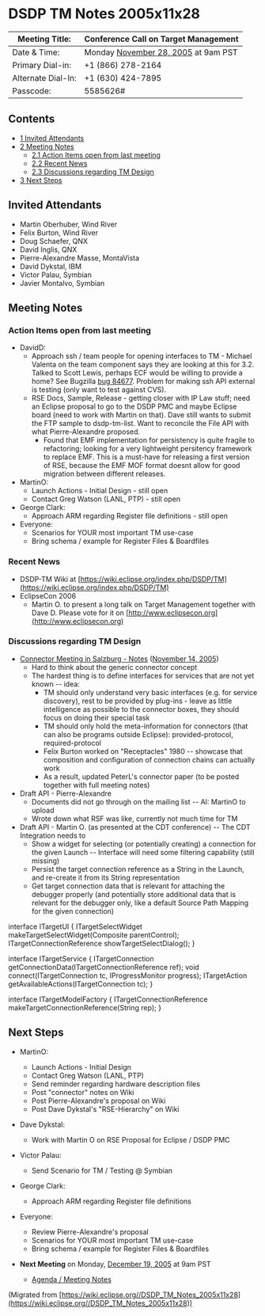 

DSDP TM Notes 2005x11x28
========================

| Meeting Title: | **Conference Call on Target Management** |
| --- | --- |
| Date & Time: | Monday [November 28, 2005](./index.php?title=November_28,_2005&action=edit&redlink=1 "November 28, 2005 (page does not exist)") at 9am PST |
| Primary Dial-in: | +1 (866) 278-2164 |
| Alternate Dial-In: | +1 (630) 424-7895 |
| Passcode: | 5585626# |

Contents
--------

*   [1 Invited Attendants](#Invited-Attendants)
*   [2 Meeting Notes](#Meeting-Notes)
    *   [2.1 Action Items open from last meeting](#Action-Items-open-from-last-meeting)
    *   [2.2 Recent News](#Recent-News)
    *   [2.3 Discussions regarding TM Design](#Discussions-regarding-TM-Design)
*   [3 Next Steps](#Next-Steps)

Invited Attendants
------------------

*   Martin Oberhuber, Wind River
*   Felix Burton, Wind River
*   Doug Schaefer, QNX
*   David Inglis, QNX
*   Pierre-Alexandre Masse, MontaVista
*   David Dykstal, IBM
*   Victor Palau, Symbian
*   Javier Montalvo, Symbian

Meeting Notes
-------------

### Action Items open from last meeting

*   DavidD:
    *   Approach ssh / team people for opening interfaces to TM - Michael Valenta on the team component says they are looking at this for 3.2. Talked to Scott Lewis, perhaps ECF would be willing to provide a home? See Bugzilla [bug 84677](https://bugs.eclipse.org/bugs/show_bug.cgi?id=84677). Problem for making ssh API external is testing (only want to test against CVS).
    *   RSE Docs, Sample, Release - getting closer with IP Law stuff; need an Eclipse proposal to go to the DSDP PMC and maybe Eclipse board (need to work with Martin on that). Dave still wants to submit the FTP sample to dsdp-tm-list. Want to reconcile the File API with what Pierre-Alexandre proposed.
        *   Found that EMF implementation for persistency is quite fragile to refactoring; looking for a very lightweight persitency framework to replace EMF. This is a must-have for releasing a first version of RSE, because the EMF MOF format doesnt allow for good migration between different releases.
*   MartinO:
    *   Launch Actions - Initial Design - still open
    *   Contact Greg Watson (LANL, PTP) - still open
*   George Clark:
    *   Approach ARM regarding Register file definitions - still open
*   Everyone:
    *   Scenarios for YOUR most important TM use-case
    *   Bring schema / example for Register Files & Boardfiles

### Recent News

*   DSDP-TM Wiki at [https://wiki.eclipse.org/index.php/DSDP/TM](https://wiki.eclipse.org/index.php/DSDP/TM)
*   EclipseCon 2006
    *   Martin O. to present a long talk on Target Management together with Dave D. Please vote for it on [http://www.eclipsecon.org](http://www.eclipsecon.org)

### Discussions regarding TM Design

*   [Connector Meeting in Salzburg - Notes](./DSDP-TM_Connector_Meeting_Salzburg_2005x11x14 "DSDP-TM Connector Meeting Salzburg 2005x11x14") ([November 14, 2005](./index.php?title=November_14,_2005&action=edit&redlink=1 "November 14, 2005 (page does not exist)"))
    *   Hard to think about the generic connector concept
    *   The hardest thing is to define interfaces for services that are not yet known -- idea:
        *   TM should only understand very basic interfaces (e.g. for service discovery), rest to be provided by plug-ins - leave as little intelligence as possible to the connector boxes, they should focus on doing their special task
        *   TM should only hold the meta-information for connectors (that can also be programs outside Eclipse): provided-protocol, required-protocol
        *   Felix Burton worked on "Receptacles" 1980 -- showcase that composition and configuration of connection chains can actually work
        *   As a result, updated PeterL's connector paper (to be posted together with full meeting notes)
*   Draft API - Pierre-Alexandre
    *   Documents did not go through on the mailing list -- AI: MartinO to upload
    *   Wrote down what RSF was like, currently not much time for TM
*   Draft API - Martin O. (as presented at the CDT conference) -- The CDT Integration needs to
    *   Show a widget for selecting (or potentially creating) a connection for the given Launch -- Interface will need some filtering capability (still missing)
    *   Persist the target connection reference as a String in the Launch, and re-create it from its String representation
    *   Get target connection data that is relevant for attaching the debugger properly (and potentially store additional data that is relevant for the debugger only, like a default Source Path Mapping for the given connection)

interface ITargetUI {
  ITargetSelectWidget makeTargetSelectWidget(Composite parentControl);
  ITargetConnectionReference showTargetSelectDialog();
}

interface ITargetService {
  ITargetConnection getConnectionData(ITargetConnectionReference ref);
  void connect(ITargetConnection tc, IProgressMonitor progress);
  ITargetAction getAvailableActions(ITargetConnection tc);
}

interface ITargetModelFactory {
  ITargetConnectionReference makeTargetConnectionReference(String rep);
}

Next Steps
----------

*   MartinO:
    *   Launch Actions - Initial Design
    *   Contact Greg Watson (LANL, PTP)
    *   Send reminder regarding hardware description files
    *   Post "connector" notes on Wiki
    *   Post Pierre-Alexandre's proposal on Wiki
    *   Post Dave Dykstal's "RSE-Hierarchy" on Wiki
*   Dave Dykstal:
    *   Work with Martin O on RSE Proposal for Eclipse / DSDP PMC
*   Victor Palau:
    *   Send Scenario for TM / Testing @ Symbian
*   George Clark:
    *   Approach ARM regarding Register file definitions
*   Everyone:
    *   Review Pierre-Alexandre's proposal
    *   Scenarios for YOUR most important TM use-case
    *   Bring schema / example for Register Files & Boardfiles

*   **Next Meeting** on Monday, [December 19, 2005](./index.php?title=December_19,_2005&action=edit&redlink=1 "December 19, 2005 (page does not exist)") at 9am PST
    *   [Agenda / Meeting Notes](./DSDP_TM_Notes_2005x12x19 "DSDP TM Notes 2005x12x19")


(Migrated from [https://wiki.eclipse.org//DSDP_TM_Notes_2005x11x28](https://wiki.eclipse.org//DSDP_TM_Notes_2005x11x28))